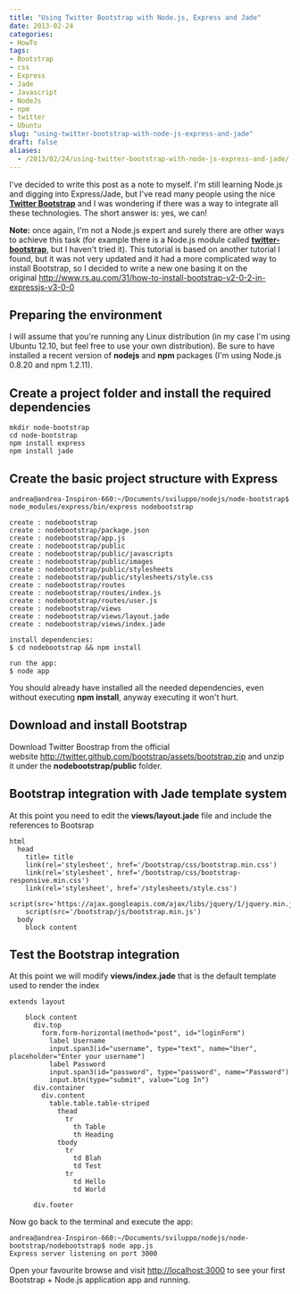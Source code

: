 ```yaml
---
title: "Using Twitter Bootstrap with Node.js, Express and Jade"
date: 2013-02-24
categories: 
- HowTo
tags: 
- Bootstrap
- css
- Express
- Jade
- Javascript
- NodeJs
- npm
- twitter
- Ubuntu
slug: "using-twitter-bootstrap-with-node-js-express-and-jade"
draft: false
aliases:
  - /2013/02/24/using-twitter-bootstrap-with-node-js-express-and-jade/
---
```


I've decided to write this post as a note to myself. I'm still learning
Node.js and digging into Express/Jade, but I've read many people using
the nice [**Twitter Bootstrap**](http://twitter.github.com/bootstrap/)
and I was wondering if there was a way to integrate all these
technologies. The short answer is: yes, we can!

**Note:** once again, I'm not a Node.js expert and surely there are
other ways to achieve this task (for example there is a Node.js module
called
[**twitter-bootstrap**](https://npmjs.org/package/twitter-bootstrap),
but I haven't tried it). This tutorial is based on another tutorial I
found, but it was not very updated and it had a more complicated way to
install Bootstrap, so I decided to write a new one basing it on the
original <http://www.rs.au.com/31/how-to-install-bootstrap-v2-0-2-in-expressjs-v3-0-0>

## Preparing the environment

I will assume that you're running any Linux distribution (in my case I'm
using Ubuntu 12.10, but feel free to use your own distribution). Be sure
to have installed a recent version of **nodejs** and **npm** packages
(I'm using Node.js 0.8.20 and npm 1.2.11).

## Create a project folder and install the required dependencies

```shell
mkdir node-bootstrap
cd node-bootstrap
npm install express
npm install jade
```

## Create the basic project structure with Express

```shell
andrea@andrea-Inspiron-660:~/Documents/sviluppo/nodejs/node-bootstrap$ node_modules/express/bin/express nodebootstrap

create : nodebootstrap
create : nodebootstrap/package.json
create : nodebootstrap/app.js
create : nodebootstrap/public
create : nodebootstrap/public/javascripts
create : nodebootstrap/public/images
create : nodebootstrap/public/stylesheets
create : nodebootstrap/public/stylesheets/style.css
create : nodebootstrap/routes
create : nodebootstrap/routes/index.js
create : nodebootstrap/routes/user.js
create : nodebootstrap/views
create : nodebootstrap/views/layout.jade
create : nodebootstrap/views/index.jade

install dependencies:
$ cd nodebootstrap && npm install

run the app:
$ node app
```

You should already have installed all the needed dependencies, even
without executing **npm install**, anyway executing it won't hurt.

## Download and install Bootstrap

Download Twitter Boostrap from the official
website <http://twitter.github.com/bootstrap/assets/bootstrap.zip> and
unzip it under the **nodebootstrap/public** folder.

## Bootstrap integration with Jade template system

At this point you need to edit the **views/layout.jade** file and
include the references to Bootsrap

```jade
html
  head
    title= title
    link(rel='stylesheet', href='/bootstrap/css/bootstrap.min.css')
    link(rel='stylesheet', href='/bootstrap/css/bootstrap-responsive.min.css')
    link(rel='stylesheet', href='/stylesheets/style.css')
    script(src='https://ajax.googleapis.com/ajax/libs/jquery/1/jquery.min.js')
    script(src='/bootstrap/js/bootstrap.min.js')
  body
    block content
```

## Test the Bootstrap integration

At this point we will modify **views/index.jade** that is the default
template used to render the index

```jade
extends layout

    block content
      div.top
        form.form-horizontal(method="post", id="loginForm")
          label Username
          input.span3(id="username", type="text", name="User", placeholder="Enter your username")
          label Password
          input.span3(id="password", type="password", name="Password")
          input.btn(type="submit", value="Log In")
      div.container
        div.content
          table.table.table-striped
            thead
              tr
                th Table
                th Heading
            tbody
              tr
                td Blah
                td Test
              tr
                td Hello
                td World

      div.footer
```

Now go back to the terminal and execute the app:

```shell
andrea@andrea-Inspiron-660:~/Documents/sviluppo/nodejs/node-bootstrap/nodebootstrap$ node app.js
Express server listening on port 3000
```

Open your favourite browse and visit <http://localhost:3000> to see your
first Bootstrap + Node.js application app and running.

